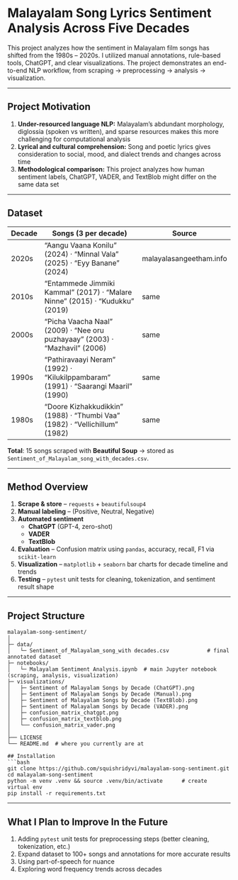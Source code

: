 # Malayalam Song Lyrics Sentiment Analysis Across Five Decades

This project analyzes how the sentiment in Malayalam film songs has shifted from the 1980s – 2020s. I utilized manual annotations, rule-based tools, ChatGPT, and clear visualizations. The project demonstrates an end-to-end NLP workflow, from scraping -> preprocessing -> analysis -> visualization.

---

## Project Motivation

1. **Under-resourced language NLP:** Malayalam’s abdundant morphology, diglossia (spoken vs written), and sparse resources makes this more challenging for computational analysis
2. **Lyrical and cultural comprehension:** Song and poetic lyrics gives consideration to social, mood, and dialect trends and changes across time  
3. **Methodological comparison:** This project analyzes how human sentiment labels, ChatGPT, VADER, and TextBlob might differ on the same data set 
---

## Dataset

| Decade | Songs (3 per decade) | Source |
| ------ | ------------------- | ------ |
| 2020s  | “Aangu Vaana Konilu” (2024) · “Minnal Vala” (2025) · “Eyy Banane” (2024) | malayalasangeetham.info |
| 2010s  | “Entammede Jimmiki Kammal” (2017) · “Malare Ninne” (2015) · “Kudukku” (2019) | same |
| 2000s  | “Picha Vaacha Naal” (2009) · “Nee oru puzhayaay” (2003) · “Mazhavil” (2006) | same |
| 1990s  | “Pathiravaayi Neram” (1992) · “Kilukilppambaram” (1991) · “Saarangi Maaril” (1990) | same |
| 1980s  | “Doore Kizhakkudikkin” (1988) · “Thumbi Vaa” (1982) · “Vellichillum” (1982) | same |

**Total**: 15 songs scraped with **Beautiful Soup** → stored as `Sentiment_of_Malayalam_song_with_decades.csv`.

---

## Method Overview

1. **Scrape & store** – `requests` + `beautifulsoup4`  
2. **Manual labeling** – (Positive, Neutral, Negative)  
3. **Automated sentiment**  
   * **ChatGPT** (GPT-4, zero-shot)  
   * **VADER**  
   * **TextBlob**  
4. **Evaluation** – Confusion matrix using `pandas`, accuracy, recall, F1 via `scikit-learn`  
5. **Visualization** – `matplotlib` + `seaborn` bar charts for decade timeline and trends
6. **Testing** – `pytest` unit tests for cleaning, tokenization, and sentiment result shape

---

## Project Structure

```text
malayalam-song-sentiment/
│
├─ data/
│   └─ Sentiment_of_Malayalam_song_with decades.csv            # final annotated dataset
├─ notebooks/
│   └─ Malayalam Sentiment Analysis.ipynb  # main Jupyter notebook (scraping, analysis, visualization) 
├─ visualizations/
│   ├─ Sentiment of Malayalam Songs by Decade (ChatGPT).png
│   ├─ Sentiment of Malayalam Songs by Decade (Manual).png
│   ├─ Sentiment of Malayalam Songs by Decade (TextBlob).png
│   ├─ Sentiment of Malayalam Songs by Decade (VADER).png
│   ├─ confusion_matrix_chatgpt.png
│   ├─ confusion_matrix_textblob.png
│   └── confusion_matrix_vader.png
│
├── LICENSE
└── README.md  # where you currently are at

## Installation
```bash
git clone https://github.com/squishridyvi/malayalam-song-sentiment.git
cd malayalam-song-sentiment
python -m venv .venv && source .venv/bin/activate      # create virtual env
pip install -r requirements.txt
```
---

## What I Plan to Improve In the Future 
1. Adding `pytest` unit tests for preprocessing steps (better cleaning, tokenization, etc.) 
2. Expand dataset to 100+ songs and annotations for more accurate results
3. Using part-of-speech for nuance
4. Exploring word frequency trends across decades 
   





